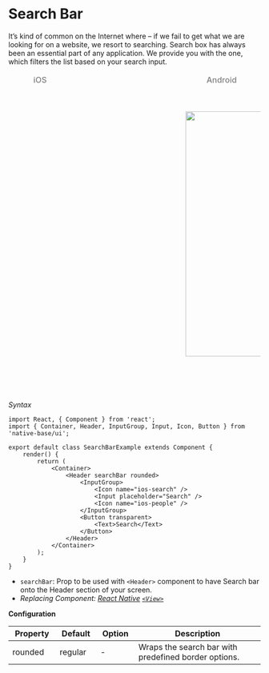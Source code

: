 # Search Bar

It’s kind of common on the Internet where – if we fail to get what we are looking for on a website, we resort to searching. Search box has always been an essential part of any application.
We provide you with the one, which filters the list based on your search input.

<table>
<thead>
  <tr style="border-style: hidden;">
    <td style="border-style: hidden;padding-left: 50px"><i class="fa fa-apple fa-5x" style="color: grey"></i>   <span style="color: grey;font-weight: 500">iOS</span></td>
    <td style="padding-left: 50px"><i class="fa fa-android fa-5x" style="color: grey"></i>   <span style="color: grey;font-weight: 500">Android</span></td>
  </tr>
</thead>
  <thead>
    <tr style="border-style: hidden">
      <th style="border-style: hidden"><div style="background: url(../assets/iphone.png) no-repeat; padding: 63px 20px 100px 18px; width: 292px"><img src="https://raw.githubusercontent.com/GeekyAnts/NativeBase-KitchenSink/0.5.13/Screenshots/iOS/searchbar.png" alt="" /></div></th>
      <th><div style="background: url(../assets/android.png) no-repeat; padding: 45px 118px 68px 0px; background-size: 292px 576px;"><img height="490" width="266" src="https://raw.githubusercontent.com/GeekyAnts/NativeBase-KitchenSink/0.5.13/Screenshots/android/searchbar.png" alt="" /></div></th>
    </tr>
  </thead>
</table>

*Syntax*

<pre class="line-numbers"><code class="language-jsx">import React, { Component } from 'react';
import { Container, Header, InputGroup, Input, Icon, Button } from 'native-base/ui';
​
export default class SearchBarExample extends Component {
    render() {
        return (
            &lt;Container>
                &lt;Header searchBar rounded>
                    &lt;InputGroup>
                        &lt;Icon name="ios-search" />
                        &lt;Input placeholder="Search" />
                        &lt;Icon name="ios-people" />
                    &lt;/InputGroup>
                    &lt;Button transparent>
                        &lt;Text>Search&lt;/Text>
                    &lt;/Button>
                &lt;/Header>
            &lt;/Container>
        );
    }
}</code></pre>

* <code>searchBar</code>: Prop to be used with <code>&lt;Header></code> component to have Search bar onto the Header section of your screen.
* *Replacing Component: [React Native](https://facebook.github.io/react-native/) [<code>&lt;View></code>](https://facebook.github.io/react-native/docs/view.html)*



**Configuration**
<table class = "table table-bordered">
        <thead>
            <tr>
                <th>Property</th>
                <th>Default</th>
                <th>Option</th>
                <th width="50%">Description</th>
            </tr>
        </thead>
        <tbody>
            <tr>
                <td>rounded</td>
                <td>regular</td>
                <td> - </td>
                <td>
                    Wraps the search bar with predefined border options.
                </td>
            </tr>
        </tbody>
    </table>
